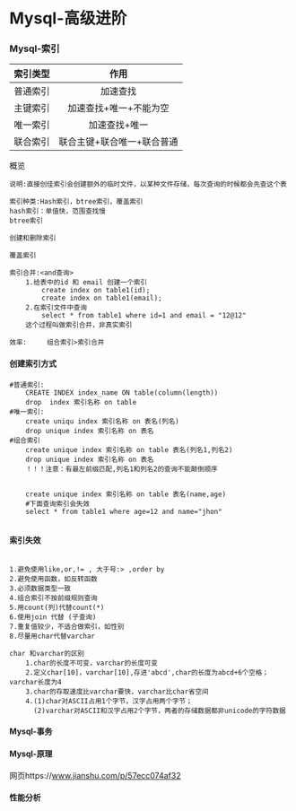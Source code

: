 # Mysql-高级进阶

### Mysql-索引



| 索引类型 |            作用            |
| :------: | :------------------------: |
| 普通索引 |          加速查找          |
| 主键索引 |   加速查找+唯一+不能为空   |
| 唯一索引 |       加速查找+唯一        |
| 联合索引 | 联合主键+联合唯一+联合普通 |

概览

```mysql
说明:直接创佳索引会创建额外的临时文件，以某种文件存储，每次查询的时候都会先查这个表

索引种类:Hash索引，btree索引，覆盖索引
hash索引：单值快，范围查找慢
btree索引

创建和删除索引

覆盖索引
	
索引合并:<and查询>
	1.给表中的id 和 email 创建一个索引
		create index on table1(id);
		create index on table1(email);
	2.在索引文件中查询
		select * from table1 where id=1 and email = "12@12"
	这个过程叫做索引合并，非真实索引
	
效率:		组合索引>索引合并

```

#### 创建索引方式

```MYSQL
#普通索引:
	CREATE INDEX index_name ON table(column(length))
	drop  index 索引名称 on table
#唯一索引:
	create uniqu index 索引名称 on 表名(列名)
	drop unique index 索引名称 on 表名
#组合索引
	create unique index 索引名称 on table 表名(列名1,列名2)
	drop unique index 索引名称 on 表名
	！！！注意：有最左前缀匹配,列名1和列名2的查询不能颠倒顺序
	
	
	create unique index 索引名称 on table 表名(name,age)
	#下面查询索引会失效
	select * from table1 where age=12 and name="jhon"
	
```

#### 索引失效

```

1.避免使用like,or,!= , 大于号:> ,order by
2.避免使用函数，如反转函数
3.必须数据类型一致
4.组合索引不按前缀规则查询
5.用count(列)代替count(*)
6.使用join 代替 (子查询)
7.重复值较少，不适合做索引，如性别
8.尽量用char代替varchar

char 和varchar的区别
	1.char的长度不可变，varchar的长度可变
	2.定义char[10]，varchar[10],存进'abcd',char的长度为abcd+6个空格；varchar长度为4
	3.char的存取速度比varchar要快，varchar比char省空间
	4.(1)char对ASCII占用1个字节，汉字占用两个字节；
	  (2)varchar对ASCII和汉字占用2个字节，两者的存储数据都非unicode的字符数据
```

#### Mysql-事务



#### Mysql-原理

网页https://www.jianshu.com/p/57ecc074af32

#### 性能分析



